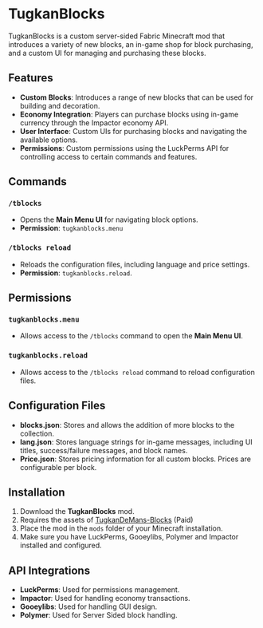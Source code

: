 # TugkanBlocks

TugkanBlocks is a custom server-sided Fabric Minecraft mod that introduces a variety of new blocks, an in-game shop for block purchasing, and a custom UI for managing and purchasing these blocks.

## Features
- **Custom Blocks**: Introduces a range of new blocks that can be used for building and decoration.
- **Economy Integration**: Players can purchase blocks using in-game currency through the Impactor economy API.
- **User Interface**: Custom UIs for purchasing blocks and navigating the available options.
- **Permissions**: Custom permissions using the LuckPerms API for controlling access to certain commands and features.

## Commands

### `/tblocks`
- Opens the **Main Menu UI** for navigating block options.
- **Permission**: `tugkanblocks.menu`

### `/tblocks reload`
- Reloads the configuration files, including language and price settings.
- **Permission**: `tugkanblocks.reload`.

## Permissions

### `tugkanblocks.menu`
- Allows access to the `/tblocks` command to open the **Main Menu UI**.

### `tugkanblocks.reload`
- Allows access to the `/tblocks reload` command to reload configuration files.

## Configuration Files

- **blocks.json**: Stores and allows the addition of more blocks to the collection.
- **lang.json**: Stores language strings for in-game messages, including UI titles, success/failure messages, and block names.
- **Price.json**: Stores pricing information for all custom blocks. Prices are configurable per block.

## Installation
1. Download the **TugkanBlocks** mod.
2. Requires the assets of [TugkanDeMans-Blocks](https://mcmodels.net/products/12313/tugkandemans-blocks) (Paid)
3. Place the mod in the `mods` folder of your Minecraft installation.
4. Make sure you have LuckPerms, Gooeylibs, Polymer and Impactor installed and configured.

## API Integrations
- **LuckPerms**: Used for permissions management.
- **Impactor**: Used for handling economy transactions.
- **Gooeylibs**: Used for handling GUI design.
- **Polymer**: Used for Server Sided block handling.

